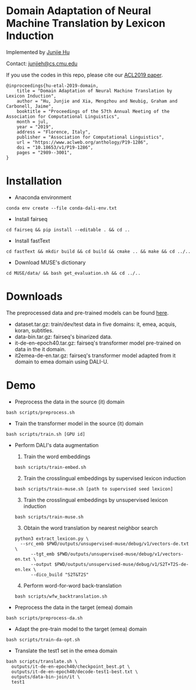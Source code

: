 Domain Adaptation of Neural Machine Translation by Lexicon Induction
===
Implemented by [Junjie Hu](http://www.cs.cmu.edu/~junjieh/)

Contact: junjieh@cs.cmu.edu

If you use the codes in this repo, please cite our [ACL2019 paper](https://www.aclweb.org/anthology/P19-1286).

	@inproceedings{hu-etal-2019-domain,
	    title = "Domain Adaptation of Neural Machine Translation by Lexicon Induction",
	    author = "Hu, Junjie and Xia, Mengzhou and Neubig, Graham and Carbonell, Jaime",
	    booktitle = "Proceedings of the 57th Annual Meeting of the Association for Computational Linguistics",
	    month = jul,
	    year = "2019",
	    address = "Florence, Italy",
	    publisher = "Association for Computational Linguistics",
	    url = "https://www.aclweb.org/anthology/P19-1286",
	    doi = "10.18653/v1/P19-1286",
	    pages = "2989--3001",
	}


Installation
==
- Anaconda environment
```
conda env create --file conda-dali-env.txt
```

- Install fairseq
```
cd fairseq && pip install --editable . && cd ..
```

- Install fastText
```
cd fastText && mkdir build && cd build && cmake .. && make && cd ../..
```

- Download MUSE's dictionary
```
cd MUSE/data/ && bash get_evaluation.sh && cd ../..
```

Downloads
==
The preprocessed data and pre-trained models can be found [here](https://drive.google.com/drive/folders/18KMC9OwXgbopKFlK1SIYvuvBJg7RIM7B?usp=sharing).

- dataset.tar.gz: train/dev/test data in five domains: it, emea, acquis, koran, subtitles.
- data-bin.tar.gz: fairseq's binarized data.
- it-de-en-epoch40.tar.gz: fairseq's transformer model pre-trained on data in the it domain.
- it2emea-de-en.tar.gz: fairseq's transformer model adapted from it domain to emea domain using DALI-U.

Demo
==
- Preprocess the data in the source (it) domain
```
bash scripts/preprocess.sh
```

- Train the transformer model in the source (it) domain
```
bash scripts/train.sh [GPU id]
```

- Perform DALI's data augmentation
	1. Train the word embeddings
	```
	bash scripts/train-embed.sh
	```
	2. Train the crosslingual embeddings by supervised lexicon induction
	```
	bash scripts/train-muse.sh [path to supervised seed lexicon]
	```
	3. Train the crosslingual embeddings by unsupervised lexicon induction
	``` 
	bash scripts/train-muse.sh
	```
	3. Obtain the word translation by nearest neighbor search
	```
	python3 extract_lexicon.py \
	  --src_emb $PWD/outputs/unsupervised-muse/debug/v1/vectors-de.txt \
    	  --tgt_emb $PWD/outputs/unsupervised-muse/debug/v1/vectors-en.txt \
    	  --output $PWD/outputs/unsupervised-muse/debug/v1/S2T+T2S-de-en.lex \
     	  --dico_build "S2T&T2S"
	```
	4. Perform word-for-word back-translation
	```
	bash scripts/wfw_backtranslation.sh 
	```	
	

- Preprocess the data in the target (emea) domain 
```
bash scripts/preprocess-da.sh
```

- Adapt the pre-train model to the target (emea) domain
```
bash scripts/train-da-opt.sh
```

- Translate the test1 set in the emea domain
```
bash scripts/translate.sh \
  outputs/it-de-en-epoch40/checkpoint_best.pt \
  outputs/it-de-en-epoch40/decode-test1-best.txt \
  outputs/data-bin-join/it \
  test1
```
